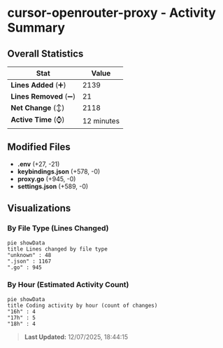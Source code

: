 # cursor-openrouter-proxy - Activity Summary 

## Overall Statistics

| Stat                   | Value                                                             |
| ---------------------- | ----------------------------------------------------------------- |
| **Lines Added** (➕)   | 2139                                          |
| **Lines Removed** (➖) | 21                                        |
| **Net Change** (↕)    | 2118                |
| **Active Time** (⌚)   | 12 minutes |


## Modified Files
- **.env** (+27, -21)
- **keybindings.json** (+578, -0)
- **proxy.go** (+945, -0)
- **settings.json** (+589, -0)

## Visualizations

### By File Type (Lines Changed)

```mermaid
pie showData
title Lines changed by file type
"unknown" : 48
".json" : 1167
".go" : 945
```

### By Hour (Estimated Activity Count)

```mermaid
pie showData
title Coding activity by hour (count of changes)
"16h" : 4
"17h" : 5
"18h" : 4
```


> **Last Updated:** 12/07/2025, 18:44:15